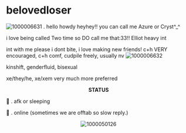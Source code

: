 # belovedloser
![1000006631](https://github.com/user-attachments/assets/7d0fc6e4-bc7b-4b1f-badc-f223cf508c3c)
 . hello howdy heyhey!! you can call me Azure or Cryst^_^

 i love being called Two time so DO call me that:33!! Elliot heavy int

int with me please i dont bite, i love making new friends! c+h VERY encouraged, c+h comf, cudpile freely, usually nv ![1000006632](https://github.com/user-attachments/assets/a6aedf6f-e1d4-4b24-abb7-c2b02664c739)

kinshift, genderfluid, bisexual

xe/they/he, xe/xem very much more preferred

<p align="center"
  
**STATUS**

🌙 . afk or sleeping

🚫 . online (sometimes we are offtab so slow reply.)

<p align="center"

![1000050126](https://github.com/user-attachments/assets/f4c8a121-5808-46c0-b49a-58d47b0b8503)
